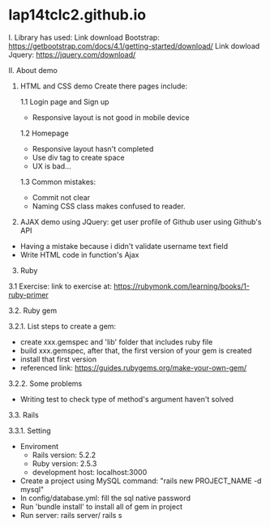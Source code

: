 # lap14tclc2.github.io
I. Library has used: 
Link download Bootstrap: https://getbootstrap.com/docs/4.1/getting-started/download/
Link dowload Jquery: https://jquery.com/download/

II. About demo

1. HTML and CSS demo
Create there pages include:

    1.1 Login page and Sign up 
    + Responsive layout is not good in mobile device


    1.2 Homepage
    + Responsive layout hasn't completed 
    + Use div tag to create space 
    + UX is bad...

    1.3 Common mistakes:
    + Commit not clear
    + Naming CSS class makes confused to reader.

2. AJAX demo using JQuery: get user profile of Github user using Github's API
+ Having a mistake because i didn't validate username text field
+ Write HTML code in function's Ajax


3. Ruby

3.1 Exercise: link to exercise at: https://rubymonk.com/learning/books/1-ruby-primer

3.2. Ruby gem

3.2.1. List steps to create a gem:

+ create xxx.gemspec and 'lib' folder that includes ruby file
+ build xxx.gemspec, after that, the  first version of your gem is created
+ install that first version
+ referenced link: https://guides.rubygems.org/make-your-own-gem/

3.2.2. Some problems

+ Writing test to check type of method's argument haven't solved

3.3. Rails

3.3.1. Setting
+ Enviroment
    + Rails version: 5.2.2
    + Ruby version: 2.5.3
    + development host: localhost:3000
+ Create a project using MySQL command: "rails new PROJECT_NAME -d mysql"
+ In config/database.yml: fill the sql native password
+ Run 'bundle install' to install all of gem in project
+ Run server: rails server/ rails s



